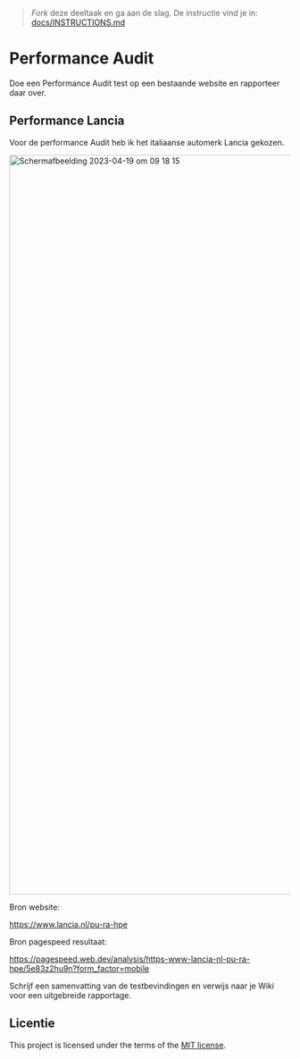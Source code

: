 > _Fork_ deze deeltaak en ga aan de slag. De instructie vind je in: [docs/INSTRUCTIONS.md](docs/INSTRUCTIONS.md)

# Performance Audit 

Doe een Performance Audit test op een bestaande website en rapporteer daar over.

## Performance Lancia
Voor de performance Audit heb ik het italiaanse automerk Lancia gekozen.

<img width="1324" alt="Schermafbeelding 2023-04-19 om 09 18 15" src="https://user-images.githubusercontent.com/89298385/232998093-52b98aac-addf-42f8-a449-d72e812a19d3.png">

Bron website:

https://www.lancia.nl/pu-ra-hpe

Bron pagespeed resultaat:

https://pagespeed.web.dev/analysis/https-www-lancia-nl-pu-ra-hpe/5e83z2hu9n?form_factor=mobile

Schrijf een samenvatting van de testbevindingen en verwijs naar je Wiki voor een uitgebreide rapportage.


## Licentie

This project is licensed under the terms of the [MIT license](./LICENSE).
